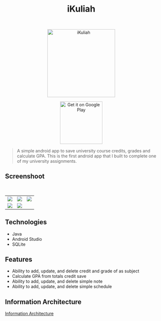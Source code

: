 <h1 align="center"> iKuliah </h1> <br>
<p align="center">
  <a href="https://play.google.com/store/apps/details?id=com.chupakubera.ipkuliah">
    <img alt="iKuliah" title="iKuliah" src="../assets/logo.png" width="224">
  </a>
</p>
<p align="center">
  <a href="https://play.google.com/store/apps/details?id=com.chupakubera.ipkuliah">
    <img alt="Get it on Google Play" title="Google Play" src="http://i.imgur.com/mtGRPuM.png" width="140">
  </a>
</p>


> A simple android app to save university course credits, grades and calculate GPA. This is the first android app that I built to complete one of my university assignments.

## Screenshoot
<table>
    <tr>
        <td valign="top"><img src="../assets/loading.jpg"></td>
        <td valign="top"><img src="../assets/matkul.jpg"></td>
        <td valign="top"><img src="../assets/delete.jpg"></td>
    </tr>
    <br/>
    <tr>
        <td valign="top"><img src="../assets/ipk.jpg"></td>
        <td valign="top"><img src="../assets/update.jpg"></td>
        <td valign="top"></td>
    </tr>
</table>

## Technologies
* Java
* Android Studio
* SQLite

## Features
* Ability to add, update, and delete credit and grade of as subject
* Calculate GPA from totals credit save
* Ability to add, update, and delete simple note
* Ability to add, update, and delete simple schedule

## Information Architecture
[Information Architecture](../assets/ia.png)

